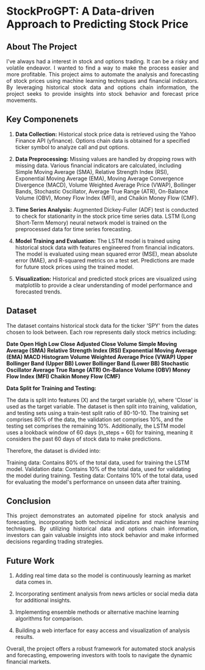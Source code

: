 # StockProGPT: A Data-driven Approach to Predicting Stock Price

## About The Project 

<p align="justify"> 
  I've always had a interest in stock and options trading. It can be a risky and volatile endeavor. I wanted to find a way to make the process easier and more profitable. This project aims to automate the analysis and forecasting of stock prices using machine learning techniques and financial indicators. By leveraging historical stock data and options chain information, the project seeks to provide insights into stock behavior and forecast price movements.
</p>

## Key Componenets
<p align="Justify">
  
1. **Data Collection:**
Historical stock price data is retrieved using the Yahoo Finance API (yfinance).
Options chain data is obtained for a specified ticker symbol to analyze call and put options.

2. **Data Preprocessing:** 
Missing values are handled by dropping rows with missing data.
Various financial indicators are calculated, including Simple Moving Average (SMA), Relative Strength Index (RSI), Exponential Moving Average (EMA), Moving Average Convergence Divergence (MACD), Volume Weighted Average Price (VWAP), Bollinger Bands, Stochastic Oscillator, Average True Range (ATR), On-Balance Volume (OBV), Money Flow Index (MFI), and Chaikin Money Flow (CMF).

3. **Time Series Analysis:**
Augmented Dickey-Fuller (ADF) test is conducted to check for stationarity in the stock price time series data.
LSTM (Long Short-Term Memory) neural network model is trained on the preprocessed data for time series forecasting.

4. **Model Training and Evaluation:**
The LSTM model is trained using historical stock data with features engineered from financial indicators.
The model is evaluated using mean squared error (MSE), mean absolute error (MAE), and R-squared metrics on a test set.
Predictions are made for future stock prices using the trained model.

6. **Visualization:**
Historical and predicted stock prices are visualized using matplotlib to provide a clear understanding of model performance and forecasted trends.
</p>

## Dataset
<p align="Justify">

The dataset contains historical stock data for the ticker 'SPY' from the dates chosen to look between. Each row represents daily stock metrics including:

**Date
Open
High
Low
Close
Adjusted Close
Volume
Simple Moving Average (SMA)
Relative Strength Index (RSI)
Exponential Moving Average (EMA)
MACD Histogram
Volume Weighted Average Price (VWAP)
Upper Bollinger Band (Upper BB)
Lower Bollinger Band (Lower BB)
Stochastic Oscillator
Average True Range (ATR)
On-Balance Volume (OBV)
Money Flow Index (MFI)
Chaikin Money Flow (CMF)**

**Data Split for Training and Testing:**

The data is split into features (X) and the target variable (y), where 'Close' is used as the target variable.
The dataset is then split into training, validation, and testing sets using a train-test split ratio of 80-10-10.
The training set comprises 80% of the data, the validation set comprises 10%, and the testing set comprises the remaining 10%.
Additionally, the LSTM model uses a lookback window of 60 days (n_steps = 60) for training, meaning it considers the past 60 days of stock data to make predictions.

Therefore, the dataset is divided into:

Training data: Contains 80% of the total data, used for training the LSTM model.
Validation data: Contains 10% of the total data, used for validating the model during training.
Testing data: Contains 10% of the total data, used for evaluating the model's performance on unseen data after training.
</p>

## Conclusion
<p align="Justify">
This project demonstrates an automated pipeline for stock analysis and forecasting, incorporating both technical indicators and machine learning techniques. By utilizing historical data and options chain information, investors can gain valuable insights into stock behavior and make informed decisions regarding trading strategies.
</p>

## Future Work
<p align= "Justify">
  
1. Adding real time data so the model is continuously learning as market data comes in.
  
2. Incorporating sentiment analysis from news articles or social media data for additional insights.
  
3. Implementing ensemble methods or alternative machine learning algorithms for comparison.

4. Building a web interface for easy access and visualization of analysis results.

Overall, the project offers a robust framework for automated stock analysis and forecasting, empowering investors with tools to navigate the dynamic financial markets.
</p>
